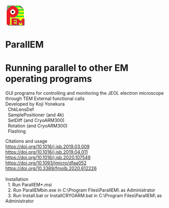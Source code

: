 ![Top](ParallEM.png)
# ParallEM
# Running parallel to other EM operating programs
GUI programs for controlling and monitoring the JEOL electron microscope through TEM External functional calls<BR>
Developed by Koji Yonekura<BR>
  &nbsp; ChkLensDef<BR>
  &nbsp; SamplePositioner (and 4k)<BR>
  &nbsp; SetDiff (and CryoARM300)<BR>
  &nbsp; Rotation (and CryoARM300)<BR>
  &nbsp; Flashing<BR>
  
Citations and usage<BR>
  https://doi.org/10.1016/j.jsb.2019.03.009<BR>
  https://doi.org/10.1016/j.jsb.2019.04.011<BR>
  https://doi.org/10.1016/j.jsb.2020.107549<BR>
  https://doi.org/10.1093/jmicro/dfaa052<BR>
  https://doi.org/10.3389/fmolb.2020.612226<BR>
  <BR>
  Installation<BR>
  &nbsp;&nbsp;1. Run ParallEM*.msi<BR>
  &nbsp;&nbsp;2. Run ParallEMbin.exe in C:\Program Files\ParallEM\ as Administrator<BR>
  &nbsp;&nbsp;3. Run Install.bat or InstallCRYOARM.bat in C:\Program Files\ParallEM\ as Administrator<BR>
    
